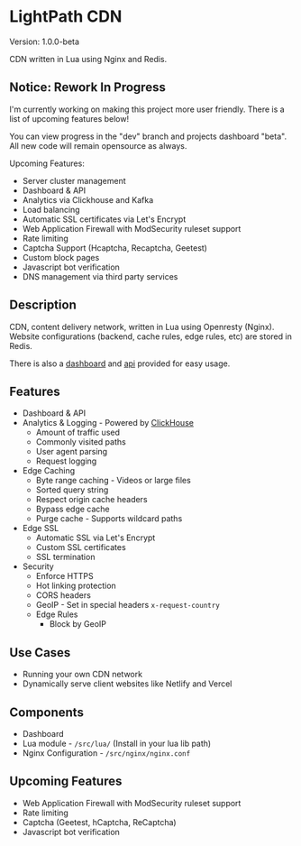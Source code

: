 # LightPath CDN
Version: 1.0.0-beta

CDN written in Lua using Nginx and Redis.

## Notice: Rework In Progress
I'm currently working on making this project more user friendly. There is a list of upcoming features below!

You can view progress in the "dev" branch and projects dashboard "beta". All new code will remain opensource as always.

Upcoming Features:
* Server cluster management
* Dashboard & API
* Analytics via Clickhouse and Kafka
* Load balancing
* Automatic SSL certificates via Let's Encrypt
* Web Application Firewall with ModSecurity ruleset support
* Rate limiting
* Captcha Support (Hcaptcha, Recaptcha, Geetest)
* Custom block pages
* Javascript bot verification
* DNS management via third party services


## Description
CDN, content delivery network, written in Lua using Openresty (Nginx). Website configurations (backend, cache rules, edge rules, etc) are stored in Redis.

There is also a [dashboard](./dashboard) and [api](./api) provided for easy usage.

## Features
* Dashboard & API
* Analytics & Logging  - Powered by [ClickHouse](https://clickhouse.com/)
  * Amount of traffic used
  * Commonly visited paths
  * User agent parsing
  * Request logging
* Edge Caching
  * Byte range caching  - Videos or large files
  * Sorted query string
  * Respect origin cache headers
  * Bypass edge cache
  * Purge cache - Supports wildcard paths
* Edge SSL
  * Automatic SSL via Let's Encrypt
  * Custom SSL certificates
  * SSL termination
* Security
  * Enforce HTTPS
  * Hot linking protection
  * CORS headers
  * GeoIP - Set in special headers `x-request-country`
  * Edge Rules
    * Block by GeoIP

## Use Cases
* Running your own CDN network
* Dynamically serve client websites like Netlify and Vercel

## Components
* Dashboard
* Lua module - `/src/lua/` (Install in your lua lib path)
* Nginx Configuration - `/src/nginx/nginx.conf`

## Upcoming Features
* Web Application Firewall with ModSecurity ruleset support
* Rate limiting
* Captcha (Geetest, hCaptcha, ReCaptcha)
* Javascript bot verification